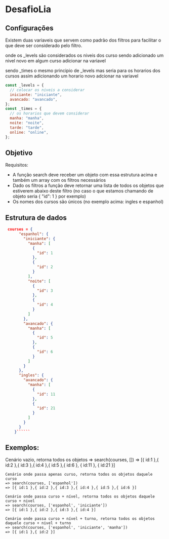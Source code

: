 # DesafioLia

## Configurações

Existem duas variaveis que servem como padrão dos filtros para facilitar o que deve ser considerado pelo filtro.

onde os \_levels são considerados os niveis dos curso sendo adicionado um nivel novo em algum curso adicionar na variavel

sendo \_times o mesmo principio de \_levels mas seria para os horarios dos cursos assim adicionando um horario novo adcionar na variavel

```js
const _levels = {
  // colocar os niveis a considerar
  iniciante: "iniciante",
  avancado: "avancado",
};
const _times = {
  // os horarios que devem considerar
  manha: "manha",
  noite: "noite",
  tarde: "tarde",
  online: "online",
};
```

## Objetivo

Requisitos:

- A função search deve receber um objeto com essa estrutura acima e também um array com os filtros necessários
- Dado os filtros a função deve retornar uma lista de todos os objetos que estiverem abaixo deste filtro (no caso o que estamos chamando de objeto seria { "id": 1 } por exemplo)
- Os nomes dos cursos são únicos (no exemplo acima: ingles e espanhol)

## Estrutura de dados

```````json
 courses = {
      "espanhol": {
        "iniciante": {
          "manha": [
            {
              "id": 1
            },
            {
              "id": 2
            }
          ],
          "noite": [
            {
              "id": 3
            },
            {
              "id": 4
            }
          ]
        },
        "avancado": {
          "manha": [
            {
              "id": 5
            },
            {
              "id": 6
            }
          ]
        }
      },
      "ingles": {
        "avancado": {
          "manha": [
            {
              "id": 11
            },
            {
              "id": 21
            }
          ]
        }
      }
    }``````
```````

## Exemplos:

Cenário vazio, retorna todos os objetos
=> search(courses, [])
=> [{ id:1 },{ id:2 },{ id:3 },{ id:4 },{ id:5 },{ id:6 }, { id:11 }, { id:21 }]

    Cenário onde passa apenas curso, retorna todos os objetos daquele curso
    => search(courses, ['espanhol'])
    => [{ id:1 },{ id:2 },{ id:3 },{ id:4 },{ id:5 },{ id:6 }]

    Cenário onde passa curso + nível, retorna todos os objetos daquele curso + nivel
    => search(courses, ['espanhol', 'iniciante'])
    => [{ id:1 },{ id:2 },{ id:3 },{ id:4 }]

    Cenário onde passa curso + nível + turno, retorna todos os objetos daquele curso + nivel + turno
    => search(courses, ['espanhol', 'iniciante', 'manha'])
    => [{ id:1 },{ id:2 }]
